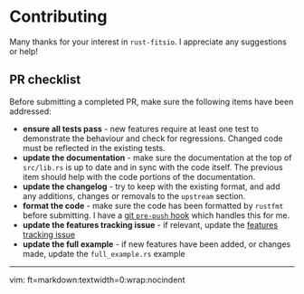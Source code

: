 # Contributing

Many thanks for your interest in `rust-fitsio`. I appreciate any suggestions or help!

## PR checklist

Before submitting a completed PR, make sure the following items have been addressed:

* **ensure all tests pass** - new features require at least one test to demonstrate the behaviour and check for regressions. Changed code must be reflected in the existing tests.
* **update the documentation** - make sure the documentation at the top of `src/lib.rs` is up to date and in sync with the code itself. The previous item should help with the code portions of the documentation.
* **update the changelog** - try to keep with the existing format, and add any additions, changes or removals to the `upstream` section.
* **format the code** - make sure the code has been formatted by `rustfmt` before submitting. I have a [git `pre-push` hook](https://gist.github.com/zofrex/4a5084c49e4aadd0a3fa0edda14b1fa8) which handles this for me.
* **update the features tracking issue** - if relevant, update the [features tracking issue][features-tracking-issue]
* **update the full example** - if new features have been added, or changes made, update the `full_example.rs` example

[features-tracking-issue]: https://github.com/mindriot101/rust-fitsio/issues/15

---

vim: ft=markdown:textwidth=0:wrap:nocindent
